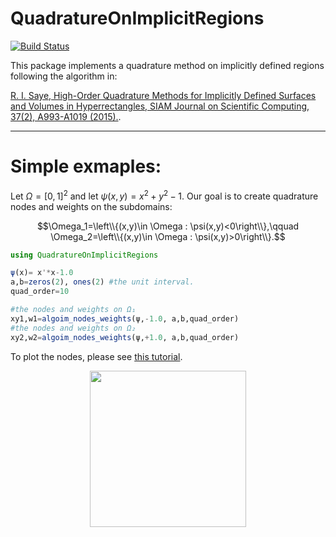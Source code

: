 # QuadratureOnImplicitRegions

[![Build Status](https://github.com/hmegh/QuadratureOnImplicitRegions.jl/actions/workflows/CI.yml/badge.svg?branch=main)](https://github.com/hmegh/QuadratureOnImplicitRegions.jl/actions/workflows/CI.yml?query=branch%3Amain)

This package implements a quadrature method on implicitly defined regions following the algorithm in: 

[R. I. Saye, High-Order Quadrature Methods for Implicitly Defined Surfaces and Volumes in Hyperrectangles, SIAM Journal on Scientific Computing, 37(2), A993-A1019 (2015).](https://epubs.siam.org/doi/10.1137/140966290).


---

# Simple exmaples: 

Let $\Omega=[0,1]^2$ and let $\psi(x,y)=x^2+y^2-1$. Our goal is to create quadrature nodes and weights on the subdomains: 

$$\Omega_1=\left\\{(x,y)\in \Omega : \psi(x,y)<0\right\\},\qquad 
\Omega_2=\left\\{(x,y)\in \Omega : \psi(x,y)>0\right\\}.$$

```julia
using QuadratureOnImplicitRegions

ψ(x)= x'*x-1.0 
a,b=zeros(2), ones(2) #the unit interval. 
quad_order=10

#the nodes and weights on Ω₁
xy1,w1=algoim_nodes_weights(ψ,-1.0, a,b,quad_order)
#the nodes and weights on Ω₂
xy2,w2=algoim_nodes_weights(ψ,+1.0, a,b,quad_order)
```
To plot the nodes, please see [this tutorial](https://github.com/Hmegh/QuadratureOnImplicitRegions.jl/blob/main/tutorial/circle_and_sphere.jl).

<p align="center">
  <img src="https://github.com/Hmegh/QuadratureOnImplicitRegions.jl/assets/8241188/8926d082-3b1c-48cb-a888-3882b1288f7f" width="250" 
     height=auto/>
</p>


